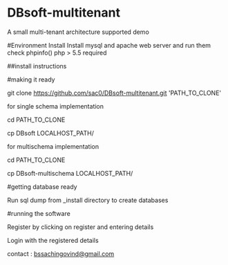 # DBsoft-multitenant
A small multi-tenant architecture supported demo

#Environment Install
Install mysql and apache web server and run them
check phpinfo() php > 5.5 required

##install instructions

#making it ready

git clone https://github.com/sac0/DBsoft-multitenant.git 'PATH_TO_CLONE'

for single schema implementation

cd PATH_TO_CLONE

cp DBsoft LOCALHOST_PATH/

for multischema implementation

cd PATH_TO_CLONE

cp DBsoft-multischema LOCALHOST_PATH/

#getting database ready

Run sql dump from _install directory to create databases

#running the software

Register by clicking on register and entering details

Login with the registered details

contact : bssachingovind@gmail.com

